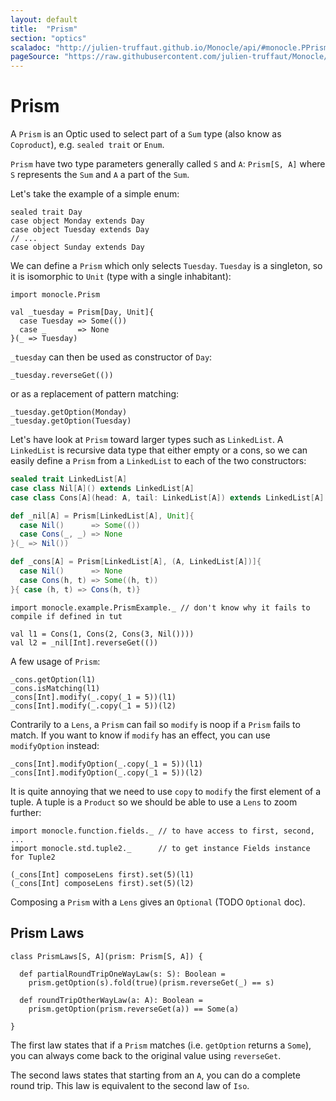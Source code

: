 ```yaml
---
layout: default
title:  "Prism"
section: "optics"
scaladoc: "http://julien-truffaut.github.io/Monocle/api/#monocle.PPrism"
pageSource: "https://raw.githubusercontent.com/julien-truffaut/Monocle/master/docs/src/main/tut/prism.md"
---
```

# Prism

A `Prism` is an Optic used to select part of a `Sum` type (also know as `Coproduct`), e.g. `sealed trait` or `Enum`.

`Prism` have two type parameters generally called `S` and `A`: `Prism[S, A]` where `S` represents the `Sum` and `A` a part of the `Sum`.

Let's take the example of a simple enum:

```tut:silent
sealed trait Day
case object Monday extends Day
case object Tuesday extends Day
// ...
case object Sunday extends Day
```

We can define a `Prism` which only selects `Tuesday`.
`Tuesday` is a singleton, so it is isomorphic to `Unit` (type with a single inhabitant):

```tut:silent
import monocle.Prism

val _tuesday = Prism[Day, Unit]{
  case Tuesday => Some(())
  case _       => None
}(_ => Tuesday)
```

`_tuesday` can then be used as constructor of `Day`:

```tut
_tuesday.reverseGet(())
```

or as a replacement of pattern matching:

```tut
_tuesday.getOption(Monday)
_tuesday.getOption(Tuesday)
```

Let's have look at `Prism` toward larger types such as `LinkedList`.
A `LinkedList` is recursive data type that either empty or a cons, so we can easily define a `Prism` from a `LinkedList`
to each of the two constructors:

```scala
sealed trait LinkedList[A]
case class Nil[A]() extends LinkedList[A]
case class Cons[A](head: A, tail: LinkedList[A]) extends LinkedList[A]

def _nil[A] = Prism[LinkedList[A], Unit]{
  case Nil()      => Some(())
  case Cons(_, _) => None
}(_ => Nil())

def _cons[A] = Prism[LinkedList[A], (A, LinkedList[A])]{
  case Nil()      => None
  case Cons(h, t) => Some((h, t))
}{ case (h, t) => Cons(h, t)}
```

```tut:invisible
import monocle.example.PrismExample._ // don't know why it fails to compile if defined in tut
```

```tut:silent
val l1 = Cons(1, Cons(2, Cons(3, Nil())))
val l2 = _nil[Int].reverseGet(())
```

A few usage of `Prism`:

```tut
_cons.getOption(l1)
_cons.isMatching(l1)
_cons[Int].modify(_.copy(_1 = 5))(l1)
_cons[Int].modify(_.copy(_1 = 5))(l2)
```

Contrarily to a `Lens`, a `Prism` can fail so `modify` is noop if a `Prism` fails to match. If you want to know if `modify`
has an effect, you can use `modifyOption` instead:

```tut
_cons[Int].modifyOption(_.copy(_1 = 5))(l1)
_cons[Int].modifyOption(_.copy(_1 = 5))(l2)
```

It is quite annoying that we need to use `copy` to `modify` the first element of a tuple. A tuple is a `Product` so we
should be able to use a `Lens` to zoom further:

```tut
import monocle.function.fields._ // to have access to first, second, ...
import monocle.std.tuple2._      // to get instance Fields instance for Tuple2

(_cons[Int] composeLens first).set(5)(l1)
(_cons[Int] composeLens first).set(5)(l2)
```

Composing a `Prism` with a `Lens` gives an `Optional` (TODO `Optional` doc).

## Prism Laws

```tut:silent
class PrismLaws[S, A](prism: Prism[S, A]) {

  def partialRoundTripOneWayLaw(s: S): Boolean =
    prism.getOption(s).fold(true)(prism.reverseGet(_) == s)

  def roundTripOtherWayLaw(a: A): Boolean =
    prism.getOption(prism.reverseGet(a)) == Some(a)

}
```

The first law states that if a `Prism` matches (i.e. `getOption` returns a `Some`), you can always come back
to the original value using `reverseGet`.

The second laws states that starting from an `A`, you can do a complete round trip. This law is equivalent to the
second law of `Iso`.
